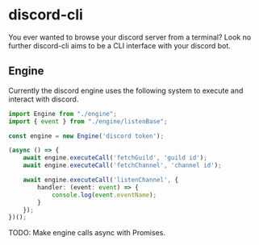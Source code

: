 # discord-cli

You ever wanted to browse your discord server from a terminal? Look no further discord-cli aims to be a CLI interface with your discord bot.

## Engine

Currently the discord engine uses the following system to execute and interact with discord.

```ts
import Engine from "./engine";
import { event } from "./engine/listenBase";

const engine = new Engine('discord token');

(async () => {
    await engine.executeCall('fetchGuild', 'guild id');
    await engine.executeCall('fetchChannel', 'channel id');

    await engine.executeCall('listenChannel', {
        handler: (event: event) => {
            console.log(event.eventName);
        }
    });
})();

```

TODO: Make engine calls async with Promises.
